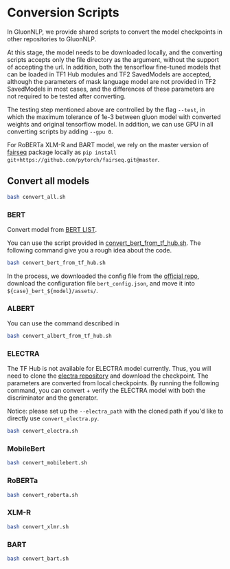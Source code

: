 # Conversion Scripts

In GluonNLP, we provide shared scripts to convert the model checkpoints in other repositories to GluonNLP.  

At this stage, the model needs to be downloaded locally, and the converting scripts accepts only the file directory as the argument,
without the support of accepting the url. In addition, both the tensorflow fine-tuned models that
can be loaded in TF1 Hub modules and TF2 SavedModels are accepted, although the parameters of mask
language model are not provided in TF2 SavedModels in most cases, and
the differences of these parameters are not required to be tested after converting.

The testing step mentioned above are controlled by the flag `--test`, in which the maximum
tolerance of 1e-3 between gluon model with converted weights and original tensorflow model.
In addition, we can use GPU in all converting scripts by adding `--gpu 0`.

For RoBERTa XLM-R and BART model, we rely on the master version of [fairseq](https://github.com/pytorch/fairseq#requirements-and-installation) package locally as `pip install git+https://github.com/pytorch/fairseq.git@master`.

## Convert all models

```bash
bash convert_all.sh
```

### BERT
Convert model from [BERT LIST](https://tfhub.dev/google/collections/bert/1).

You can use the script provided in [convert_bert_from_tf_hub.sh](convert_bert_from_tf_hub.sh).
The following command give you a rough idea about the code.

```bash
bash convert_bert_from_tf_hub.sh
```

In the process, we downloaded the config file from the [official repo](https://github.com/google-research/bert#pre-trained-models), download the configuration file `bert_config.json`,
and move it into `${case}_bert_${model}/assets/`.

### ALBERT
You can use the command described in
```bash
bash convert_albert_from_tf_hub.sh
```

### ELECTRA
The TF Hub is not available for ELECTRA model currently.
Thus, you will need to clone the [electra repository](https://github.com/ZheyuYe/electra)
and download the checkpoint. The parameters are converted from local checkpoints.
By running the following command, you can convert + verify the ELECTRA model with both the discriminator and the generator.

Notice: please set up the `--electra_path` with the cloned path if you'd like to directly use `convert_electra.py`.

```bash
bash convert_electra.sh
```

### MobileBert
```bash
bash convert_mobilebert.sh
```

### RoBERTa
```bash
bash convert_roberta.sh
```

### XLM-R
```bash
bash convert_xlmr.sh
```

### BART
```bash
bash convert_bart.sh
```
